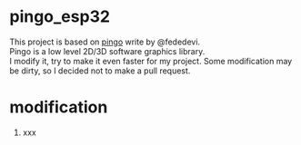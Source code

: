 # pingo_esp32
This project is based on [pingo](https://github.com/fededevi/pingo/tree/47ec85dbd7c33d9e10e88886d4a2e6f79b251193) write by @fededevi.  
Pingo is a low level 2D/3D software graphics library.  
I modify it, try to make it even faster for my project. Some modification may be dirty, so I decided not to make a pull request.
# modification
1. xxx